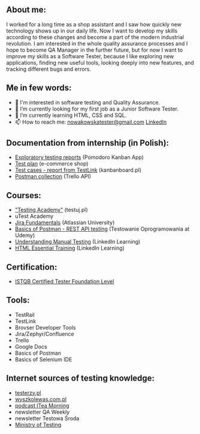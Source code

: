 ## About me:

I worked for a long time as a shop assistant and I saw how quickly new technology shows up in our daily life. Now I want to develop my skills according to these changes and become a part of the modern industrial revolution. I am interested in the whole quality assurance processes and I hope to become QA Manager in the further future, but for now I want to improve my skills as a Software Tester, because I like exploring new applications, finding new useful tools, looking deeply into new features, and tracking different bugs and errors.

## Me in few words:

- 👀 I'm interested in software testing and Quality Assurance.
- 🔭 I’m currently looking for my first job as a Junior Software Tester.
- 🌱 I’m currently learning HTML, CSS and SQL.
- 📫 How to reach me: <nowakowskatester@gmail.com> [LinkedIn](www.linkedin.com/in/katarzyna-nowakowska-tester)

## Documentation from internship (in Polish):

- [Exploratory testing reports](https://drive.google.com/file/d/1A40AIjZkBfdgW-2TYGThK9lU2fvFytbE/view?usp=sharing) (Pomodoro Kanban App)
- [Test plan](https://drive.google.com/file/d/1e-AbD8jPzixxP9r6WcA4yTtFh_5OEjGJ/view?usp=sharing) (e-commerce shop)
- [Test cases - report from TestLink](https://drive.google.com/file/d/1m0ZSfyPzbQhwd3sFWU-ZX0h6nR869ovC/view?usp=sharing) (kanbanboard.pl)
- [Postman collection](https://www.getpostman.com/collections/c2a894ac880ba9b20ec3) (Trello API)

## Courses:
- ["Testing Academy"](https://drive.google.com/file/d/1glzzFNjaLdp6vjoIpe71zp43yBGh78FB/view?usp=sharing) (testuj.pl)
- uTest Academy
- [Jira Fundamentals](https://university.atlassian.com/student/award/a2wNGAeUqaUMDB42efzHcFG2) (Atlassian University)
- [Basics of Postman - REST API testing](https://photos.google.com/share/AF1QipPwJhenSgc0l16zZfUZww8CXI0ak1GimWaweDZeefzsza-wt1ku87OjX5uzW2Tt9A?key=UVN4MzJqLXQyWE5VVzhMNHFlby1Rb1VVc2hOemNR) (Testowanie Oprogramowania at Udemy)
- [Understanding Manual Testing](https://www.linkedin.com/learning/certificates/8c92ae2029e44ce6d8b29eee50eed3de51b48c9e3ddad6e01f6136623377878c) (LinkedIn Learning)
- [HTML Essential Training](https://www.linkedin.com/learning/certificates/b12054865044e13ba86565d60d42eff0e9cfb0cc3efc758b52fb595c8018d815) (LinkedIn Learning)

## Certification:
- [ISTQB Certified Tester Foundation Level](https://drive.google.com/file/d/1RwOvixMgqP33Mn-DwHLCu03EVFAVnLCl/view?usp=sharing)

## Tools:
- TestRail
- TestLink
- Brovser Developer Tools
- Jira/Zephyr/Confluence
- Trello
- Google Docs
- Basics of Postman
- Basics of Selenium IDE

## Internet sources of testing knowledge:
- [testerzy.pl](https://testerzy.pl/)
- [wyszkolewas.com.pl](https://www.wyszkolewas.com.pl/)
- [podcast ITea Morning](https://www.youtube.com/c/ITeaMorning/videos)
- newsletter QA Weekly
- newsletter Testowa Środa
- [Ministry of Testing](https://www.ministryoftesting.com)
